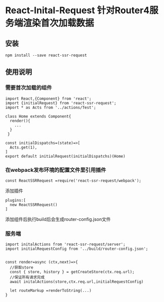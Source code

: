 # React-Inital-Request 针对Router4服务端渲染首次加载数据


## 安装
``` 
npm install --save react-ssr-request

```

## 使用说明


### 需要首次加载的组件
```
import React,{Component} from 'react';
import {initialRequest} from 'react-ssr-request';
import * as Acts from '../actions/Test';

class Home extends Component{
  render(){
    ...
  }
 }
 
const initialDispatchs=(state)=>[
  Acts.get(1),
]
export default initialRequest(initialDispatchs)(Home)
```

### 在webpack发布环境的配置文件里引用插件

`const ReactSSRRequest =require('react-ssr-request/webpack');`

添加插件
```
plugins:[
  new ReactSSRRequest()
]
```
添加组件后执行build后会生成router-config.json文件





### 服务端
```
import initalActions from 'react-ssr-request/server';
import initialRequestConfig from '../build/router-config.json';


const render=async (ctx,next)=>{
  //获取store
  const { store, history } = getCreateStore(ctx.req.url);
  //保证所有请求完成
  await initalActions(store,ctx.req.url,initialRequestConfig)
  
  let routeMarkup =renderToString(...)
}
```
